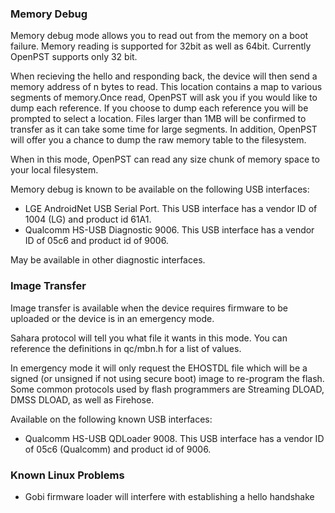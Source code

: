 ### Memory Debug

Memory debug mode allows you to read out from the memory on a boot failure. 
Memory reading is supported for 32bit as well as 64bit.
Currently OpenPST supports only 32 bit.

When recieving the hello and responding back, the device will then send a memory address of n bytes to read. This location contains a map to various segments of memory.Once read, OpenPST will ask you if you would like to dump each reference. If you choose to dump each reference you will be prompted to select a location. Files larger than 1MB will be confirmed to transfer as it can take some time for large segments. In addition, OpenPST will offer you a chance to dump the raw memory table to the filesystem.

When in this mode, OpenPST can read any size chunk of memory space to your local filesystem. 

Memory debug is known to be available on the following USB interfaces:
- LGE AndroidNet USB Serial Port. This USB interface has a vendor ID of 1004 (LG) and product id 61A1.
- Qualcomm HS-USB Diagnostic 9006. This USB interface has a vendor ID of 05c6 and product id of 9006.

May be available in other diagnostic interfaces.

### Image Transfer

Image transfer is available when the device requires firmware to be uploaded or the device is in an emergency mode.

Sahara protocol will tell you what file it wants in this mode. You can reference the definitions in qc/mbn.h for a list of values.

In emergency mode it will only request the EHOSTDL file which will be a signed (or unsigned if not using secure boot) image to re-program the flash. Some common protocols used by flash programmers are Streaming DLOAD, DMSS DLOAD, as well as Firehose.

Available on the following known USB interfaces:

- Qualcomm HS-USB QDLoader 9008. This USB interface has a vendor ID of 05c6 (Qualcomm) and product id of 9006.

### Known Linux Problems

- Gobi firmware loader will interfere with establishing a hello handshake
